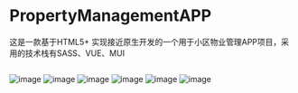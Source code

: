 # PropertyManagementAPP
这是一款基于HTML5+ 实现接近原生开发的一个用于小区物业管理APP项目，采用的技术栈有SASS、VUE、MUI

```

```
![image](http://www.shuai1021.com/appimg/app1.png) 
![image](http://www.shuai1021.com/appimg/app2.png)
![image](http://www.shuai1021.com/appimg/app3.png)
![image](http://www.shuai1021.com/appimg/app4.png)
![image](http://www.shuai1021.com/appimg/app5.png)
![image](http://www.shuai1021.com/appimg/app6.png)



